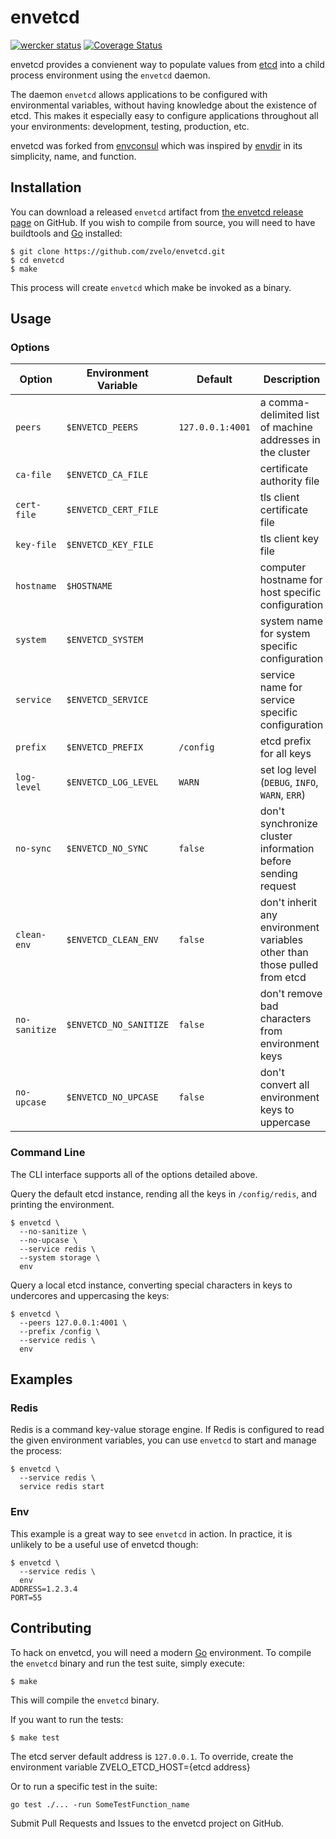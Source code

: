 envetcd
=========

[![wercker status](https://app.wercker.com/status/7af57352c44ae04c4d6546ecf86a6deb/s "wercker status")](https://app.wercker.com/project/bykey/7af57352c44ae04c4d6546ecf86a6deb) [![Coverage Status](https://img.shields.io/coveralls/zvelo/envetcd.svg)](https://coveralls.io/r/zvelo/envetcd)

envetcd provides a convienent way to populate values from [etcd][] into a child process environment using the `envetcd` daemon.

The daemon `envetcd` allows applications to be configured with environmental variables, without having knowledge about the existence of etcd. This makes it especially easy to configure applications throughout all your environments: development, testing, production, etc.

envetcd was forked from [envconsul][] which was inspired by [envdir][] in its simplicity, name, and function.

Installation
------------
You can download a released `envetcd` artifact from [the envetcd release page][Releases] on GitHub. If you wish to compile from source, you will need to have buildtools and [Go][] installed:

```shell
$ git clone https://github.com/zvelo/envetcd.git
$ cd envetcd
$ make
```

This process will create `envetcd` which make be invoked as a binary.


Usage
-----

### Options

| Option        | Environment Variable   | Default          | Description                                                               |
| ------------- | ---------------------- | ---------------- | ------------------------------------------------------------------------- |
| `peers`       | `$ENVETCD_PEERS`       | `127.0.0.1:4001` | a comma-delimited list of machine addresses in the cluster                |
| `ca-file`     | `$ENVETCD_CA_FILE`     |                  | certificate authority file                                                |
| `cert-file`   | `$ENVETCD_CERT_FILE`   |                  | tls client certificate file                                               |
| `key-file`    | `$ENVETCD_KEY_FILE`    |                  | tls client key file                                                       |
| `hostname`    | `$HOSTNAME`            |                  | computer hostname for host specific configuration                         |
| `system`      | `$ENVETCD_SYSTEM`      |                  | system name for system specific configuration                             |
| `service`     | `$ENVETCD_SERVICE`     |                  | service name for service specific configuration                           |
| `prefix`      | `$ENVETCD_PREFIX`      | `/config`        | etcd prefix for all keys                                                  |
| `log-level`   | `$ENVETCD_LOG_LEVEL`   | `WARN`           | set log level (`DEBUG`, `INFO`, `WARN`, `ERR`)                            |
| `no-sync`     | `$ENVETCD_NO_SYNC`     | `false`          | don't synchronize cluster information before sending request              |
| `clean-env`   | `$ENVETCD_CLEAN_ENV`   | `false`          | don't inherit any environment variables other than those pulled from etcd |
| `no-sanitize` | `$ENVETCD_NO_SANITIZE` | `false`          | don't remove bad characters from environment keys                         |
| `no-upcase`   | `$ENVETCD_NO_UPCASE`   | `false`          | don't convert all environment keys to uppercase                           |

### Command Line

The CLI interface supports all of the options detailed above.

Query the default etcd instance, rending all the keys in `/config/redis`, and printing the environment.

```shell
$ envetcd \
  --no-sanitize \
  --no-upcase \
  --service redis \
  --system storage \
  env
```

Query a local etcd instance, converting special characters in keys to undercores and uppercasing the keys:

```shell
$ envetcd \
  --peers 127.0.0.1:4001 \
  --prefix /config \
  --service redis \
  env
```

Examples
--------
### Redis
Redis is a command key-value storage engine. If Redis is configured to read the given environment variables, you can use `envetcd` to start and manage the process:

```shell
$ envetcd \
  --service redis \
  service redis start
```

### Env
This example is a great way to see `envetcd` in action. In practice, it is unlikely to be a useful use of envetcd though:

```shell
$ envetcd \
  --service redis \
  env
ADDRESS=1.2.3.4
PORT=55
```

Contributing
------------
To hack on envetcd, you will need a modern [Go][] environment. To compile the `envetcd` binary and run the test suite, simply execute:

```shell
$ make
```

This will compile the `envetcd` binary.

If you want to run the tests:

```shell
$ make test
```
The etcd server default address is `127.0.0.1`. To override, create the environment variable ZVELO_ETCD_HOST={etcd address}

Or to run a specific test in the suite:

```shell
go test ./... -run SomeTestFunction_name
```

Submit Pull Requests and Issues to the envetcd project on GitHub.

[envconsul]: https://github.com/hashicorp/envconsul "Read and set environmental variables for processes from Consul"
[etcd]: https://github.com/coreos/etcd "A highly-available key value store for shared configuration and service discovery"
[envdir]: http://cr.yp.to/daemontools/envdir.html "envdir"
[Releases]: https://github.com/zvelo/envetcd/releases "envetcd releases page"
[Go]: http://golang.org "Go the language"
